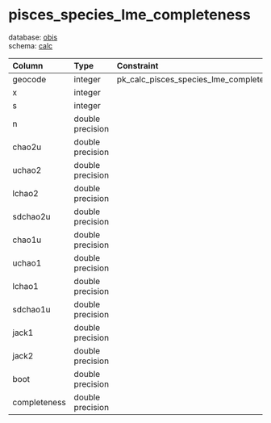 # pisces_species_lme_completeness
database: [obis](../)  
schema: [calc](calc)  

|Column|Type|Constraint|
|:---|:---|:---|
|geocode|integer|pk_calc_pisces_species_lme_completeness |
|x|integer||
|s|integer||
|n|double precision||
|chao2u|double precision||
|uchao2|double precision||
|lchao2|double precision||
|sdchao2u|double precision||
|chao1u|double precision||
|uchao1|double precision||
|lchao1|double precision||
|sdchao1u|double precision||
|jack1|double precision||
|jack2|double precision||
|boot|double precision||
|completeness|double precision||
